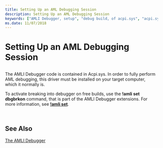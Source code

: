 ```yaml
---
title: Setting Up an AML Debugging Session
description: Setting Up an AML Debugging Session
keywords: ["AMLI Debugger, setup", "debug build, of acpi.sys", "acpi.sys"]
ms.date: 11/07/2018
---
```


# Setting Up an AML Debugging Session


## <span id="ddk_setting_up_an_aml_debugging_session_dbg"></span><span id="DDK_SETTING_UP_AN_AML_DEBUGGING_SESSION_DBG"></span>


The AMLI Debugger code is contained in Acpi.sys. In order to fully perform AML debugging, this driver must be installed on your target computer, which it normally is.

To activate breaking into debugger on free builds, use the **!amli set dbgbrkon** command, that is part of the AMLI Debugger extensions. For more information, see [**!amli set**](-amli-set.md).

 
## See Also

[The AMLI Debugger](the-amli-debugger.md)
